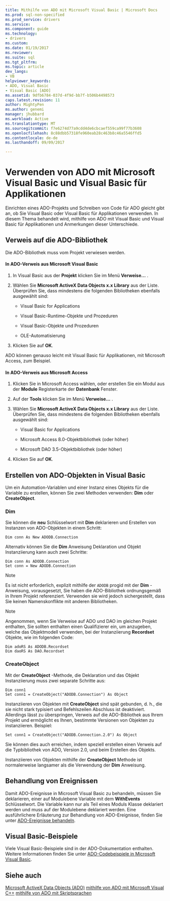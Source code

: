 ```yaml
---
title: Mithilfe von ADO mit Microsoft Visual Basic | Microsoft Docs
ms.prod: sql-non-specified
ms.prod_service: drivers
ms.service: 
ms.component: guide
ms.technology:
- drivers
ms.custom: 
ms.date: 01/19/2017
ms.reviewer: 
ms.suite: sql
ms.tgt_pltfrm: 
ms.topic: article
dev_langs:
- VB
helpviewer_keywords:
- ADO, Visual Basic
- Visual Basic [ADO]
ms.assetid: 9dfb6784-037d-4f9d-bb7f-b506b4498573
caps.latest.revision: 11
author: MightyPen
ms.author: genemi
manager: jhubbard
ms.workload: Active
ms.translationtype: MT
ms.sourcegitcommit: f7e6274d77a9cdd4de6cbcaef559ca99f77b3608
ms.openlocfilehash: 8c88dbb57318fe960eab28c463b8c46a5546ffd5
ms.contentlocale: de-de
ms.lasthandoff: 09/09/2017

---
```

# <a name="using-ado-with-microsoft-visual-basic-and-visual-basic-for-applications"></a>Verwenden von ADO mit Microsoft Visual Basic und Visual Basic für Applikationen
Einrichten eines ADO-Projekts und Schreiben von Code für ADO gleicht gibt an, ob Sie Visual Basic oder Visual Basic für Applikationen verwenden. In diesem Thema behandelt wird, mithilfe von ADO mit Visual Basic und Visual Basic für Applikationen und Anmerkungen dieser Unterschiede.

## <a name="referencing-the-ado-library"></a>Verweis auf die ADO-Bibliothek
 Die ADO-Bibliothek muss vom Projekt verwiesen werden.

#### <a name="to-reference-ado-from-microsoft-visual-basic"></a>In ADO-Verweis aus Microsoft Visual Basic

1.  In Visual Basic aus der **Projekt** klicken Sie im Menü **Verweise...** .

2.  Wählen Sie **Microsoft ActiveX Data Objects x.x Library** aus der Liste. Überprüfen Sie, dass mindestens die folgenden Bibliotheken ebenfalls ausgewählt sind:

    -   Visual Basic for Applications

    -   Visual Basic-Runtime-Objekte und Prozeduren

    -   Visual Basic-Objekte und Prozeduren

    -   OLE-Automatisierung

3.  Klicken Sie auf **OK**.

 ADO können genauso leicht mit Visual Basic für Applikationen, mit Microsoft Access, zum Beispiel.

#### <a name="to-reference-ado-from-microsoft-access"></a>In ADO-Verweis aus Microsoft Access

1.  Klicken Sie in Microsoft Access wählen, oder erstellen Sie ein Modul aus der **Module** Registerkarte der **Datenbank** Fenster.

2.  Auf der **Tools** klicken Sie im Menü **Verweise...** .

3.  Wählen Sie **Microsoft ActiveX Data Objects x.x Library** aus der Liste. Überprüfen Sie, dass mindestens die folgenden Bibliotheken ebenfalls ausgewählt sind:

    -   Visual Basic for Applications

    -   Microsoft Access 8.0-Objektbibliothek (oder höher)

    -   Microsoft DAO 3.5-Objektbibliothek (oder höher)

4.  Klicken Sie auf **OK**.

## <a name="creating-ado-objects-in-visual-basic"></a>Erstellen von ADO-Objekten in Visual Basic
 Um ein Automation-Variablen und einer Instanz eines Objekts für die Variable zu erstellen, können Sie zwei Methoden verwenden: **Dim** oder **CreateObject**.

### <a name="dim"></a>Dim
 Sie können die **neu** Schlüsselwort mit **Dim** deklarieren und Erstellen von Instanzen von ADO-Objekten in einem Schritt:

```
Dim conn As New ADODB.Connection
```

 Alternativ können Sie die **Dim** Anweisung Deklaration und Objekt Instanziierung kann auch zwei Schritte:

```
Dim conn As ADODB.Connection
Set conn = New ADODB.Connection
```

> [!NOTE]
>  Es ist nicht erforderlich, explizit mithilfe der `ADODB` progid mit der **Dim** -Anweisung, vorausgesetzt, Sie haben die ADO-Bibliothek ordnungsgemäß in Ihrem Projekt referenziert. Verwenden sie wird jedoch sichergestellt, dass Sie keinen Namenskonflikte mit anderen Bibliotheken.

> [!NOTE]
>  Angenommen, wenn Sie Verweise auf ADO und DAO im gleichen Projekt enthalten, Sie sollten enthalten einen Qualifizierer ein, um anzugeben, welche das Objektmodell verwenden, bei der Instanziierung **Recordset** Objekte, wie im folgenden Code:

```
Dim adoRS As ADODB.Recordset
Dim daoRS As DAO.Recordset
```

### <a name="createobject"></a>CreateObject
 Mit der **CreateObject** -Methode, die Deklaration und das Objekt Instanziierung muss zwei separate Schritte aus:

```
Dim conn1
Set conn1 = CreateObject("ADODB.Connection") As Object
```

 Instanziieren von Objekten mit **CreateObject** sind spät gebunden, d. h., die sie nicht stark typisiert und Befehlszeilen Abschluss ist deaktiviert. Allerdings lässt zu überspringen, Verweis auf die ADO-Bibliothek aus Ihrem Projekt und ermöglicht es Ihnen, bestimmte Versionen von Objekten zu instanziieren. Beispiel:

```
Set conn1 = CreateObject("ADODB.Connection.2.0") As Object
```

 Sie können dies auch erreichen, indem speziell erstellen einen Verweis auf die Typbibliothek von ADO, Version 2.0, und beim Erstellen des Objekts.

 Instanziieren von Objekten mithilfe der **CreateObject** Methode ist normalerweise langsamer als die Verwendung der **Dim** Anweisung.

## <a name="handling-events"></a>Behandlung von Ereignissen
 Damit ADO-Ereignisse in Microsoft Visual Basic zu behandeln, müssen Sie deklarieren, einer auf Modulebene Variable mit dem **WithEvents** Schlüsselwort. Die Variable kann nur als Teil eines Moduls Klasse deklariert werden und muss auf der Modulebene deklariert werden. Eine ausführlichere Erläuterung zur Behandlung von ADO-Ereignisse, finden Sie unter [ADO-Ereignisse behandeln](../../../ado/guide/data/handling-ado-events.md).

## <a name="visual-basic-examples"></a>Visual Basic-Beispiele
 Viele Visual Basic-Beispiele sind in der ADO-Dokumentation enthalten. Weitere Informationen finden Sie unter [ADO-Codebeispiele in Microsoft Visual Basic](../../../ado/reference/ado-api/ado-code-examples-in-visual-basic.md).

## <a name="see-also"></a>Siehe auch
 [Microsoft ActiveX Data Objects (ADO)](../../../ado/microsoft-activex-data-objects-ado.md) [mithilfe von ADO mit Microsoft Visual C++](../../../ado/guide/appendixes/using-ado-with-microsoft-visual-c.md) [mithilfe von ADO mit Skriptsprachen](../../../ado/guide/appendixes/using-ado-with-scripting-languages.md)

